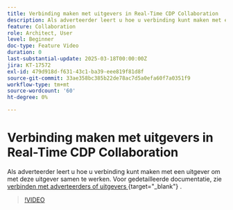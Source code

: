 ```yaml
---
title: Verbinding maken met uitgevers in Real-Time CDP Collaboration
description: Als adverteerder leert u hoe u verbinding kunt maken met een uitgever om met deze uitgever samen te werken.
feature: Collaboration
role: Architect, User
level: Beginner
doc-type: Feature Video
duration: 0
last-substantial-update: 2025-03-18T00:00:00Z
jira: KT-17572
exl-id: 479d918d-f631-43c1-ba39-eee819f81d8f
source-git-commit: 33ae358bc385b22de78ac7d5a0efa60f7a0351f9
workflow-type: tm+mt
source-wordcount: '60'
ht-degree: 0%

---
```


# Verbinding maken met uitgevers in Real-Time CDP Collaboration

Als adverteerder leert u hoe u verbinding kunt maken met een uitgever om met deze uitgever samen te werken. Voor gedetailleerde documentatie, zie [ verbinden met adverteerders of uitgevers ](https://experienceleague.adobe.com/nl/docs/real-time-cdp-collaboration/using/connect/establishing-connections){target="_blank"} .

>[!VIDEO](https://video.tv.adobe.com/v/3452218/?learn=on&enablevpops)
